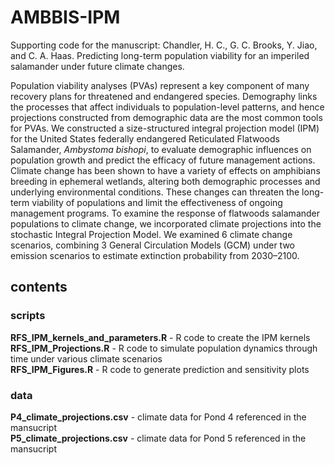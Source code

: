 # AMBBIS-IPM
Supporting code for the manuscript: Chandler, H. C., G. C. Brooks, Y. Jiao, and C. A. Haas. Predicting long-term population viability for an imperiled salamander under future climate changes.

Population viability analyses (PVAs) represent a key component of many recovery plans for threatened and endangered species. Demography links the processes that affect individuals to population-level patterns, and hence projections constructed from demographic data are the most common tools for PVAs. We constructed a size-structured integral projection model (IPM) for the United States federally endangered Reticulated Flatwoods Salamander, _Ambystoma bishopi_, to evaluate demographic influences on population growth and predict the efficacy of future management actions. Climate change has been shown to have a variety of effects on amphibians breeding in ephemeral wetlands, altering both demographic processes and underlying environmental conditions. These changes can threaten the long-term viability of populations and limit the effectiveness of ongoing management programs. To examine the response of flatwoods salamander populations to climate change, we incorporated climate projections into the stochastic Integral Projection Model. We examined 6 climate change scenarios, combining 3 General Circulation Models (GCM) under two emission scenarios to estimate extinction probability from 2030–2100. 


## contents
### scripts
**RFS_IPM_kernels_and_parameters.R** - R code to create the IPM kernels\
**RFS_IPM_Projections.R** - R code to simulate population dynamics through time under various climate scenarios\
**RFS_IPM_Figures.R** - R code to generate prediction and sensitivity plots

### data
**P4_climate_projections.csv** - climate data for Pond 4 referenced in the mansucript\
**P5_climate_projections.csv** - climate data for Pond 5 referenced in the mansucript
